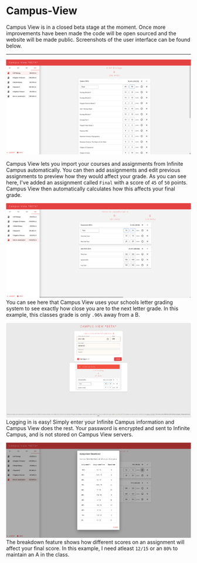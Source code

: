 # Campus-View

Campus View is in a closed beta stage at the moment. Once more improvements have been made the code will be open sourced and the website will be made public. Screenshots of the user interface can be found below.

---

![](images/main.png?raw=true)

Campus View lets you import your courses and assignments from Infinite Campus automatically. You can then add assignments and edit previous assignments to preview how they would affect your grade. As you can see here, I've added an assignment called `Final` with a score of `45` of `50` points. Campus View then automatically calculates how this affects your final grade.

![](images/main2.png?raw=true)
You can see here that Campus View uses your schools letter grading system to see exactly how close you are to the next letter grade. In this example, this classes grade is only `.96%` away from a B.

![](images/login2.png?raw=true)
Logging in is easy! Simply enter your Infinite Campus information and Campus View does the rest. Your password is encrypted and sent to Infinite Campus, and is not stored on Campus View servers.

![](images/breakdown.png?raw=true)
The breakdown feature shows how different scores on an assignment will affect your final score. In this example, I need atleast `12/15` or an `80%` to maintain an A in the class.
